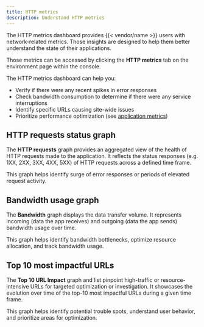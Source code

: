 ```yaml
---
title: HTTP metrics
description: Understand HTTP metrics
---
```


The HTTP metrics dashboard provides {{< vendor/name >}} users with network-related metrics.
Those insights are designed to help them better understand the state of their
applications.

Those metrics can be accessed by clicking the **HTTP metrics** tab on the
environment page within the console.

The HTTP metrics dashboard can help you:

*   Verify if there were any recent spikes in error responses
*   Check bandwidth consumption to determine if there were any service interruptions
*   Identify specific URLs causing site-wide issues
*   Prioritize performance optimization (see [application metrics](../application-metrics/_index.md))

## HTTP requests status graph

The **HTTP requests** graph provides an aggregated view of the health of HTTP
requests made to the application. It reflects the status responses
(e.g. 1XX, 2XX, 3XX, 4XX, 5XX) of HTTP requests across a defined time frame.

This graph helps identify surge of error responses or periods of elevated
request activity.

## Bandwidth usage graph

The **Bandwidth** graph displays the data transfer volume. It represents
incoming (data the app receives) and outgoing (data the app sends) bandwidth
usage over time.

This graph helps identify bandwidth bottlenecks, optimize resource allocation,
and track bandwidth usage.

## Top 10 most impactful URLs

The **Top 10 URL Impact** graph and list pinpoint high-traffic or resource-intensive
URLs for targeted optimization or investigation. It showcases the evolution over
time of the top-10 most impactful URLs during a given time frame.

This graph helps identify potential trouble spots, understand user behavior, and
prioritize areas for optimization.
